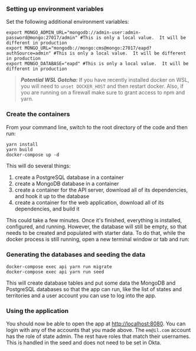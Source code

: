 ### Setting up environment variables

Set the following additional environment variables:

```shell
export MONGO_ADMIN_URL="mongodb://admin-user:admin-password@mongo:27017/admin" #This is only a local value.  It will be different in production
export MONGO_URL="mongodb://mongo:cms@mongo:27017/eapd?authSource=admin" #This is only a local value.  It will be different in production
export MONGO_DATABASE="eapd" #This is only a local value.  It will be different in production
```

> _**Potential WSL Gotcha:**_ If you have recently installed docker on WSL, you will need to `unset DOCKER_HOST` and then restart docker. Also, if you are running on a firewall make sure to grant access to npm and yarn.

### Create the containers

From your command line, switch to the root directory of the code and then run:
```shell
yarn install
yarn build
docker-compose up -d
```

This will do several things:

1. create a PostgreSQL database in a container
2. create a MongoDB database in a container
3. create a container for the API server, download all of its dependencies, and
   hook it up to the database
4. create a container for the web application, download all of its
   dependencies, and build it

This could take a few minutes. Once it's finished, everything is installed,
configured, and running. However, the database will still be empty, so that
needs to be created and populated with starter data. To do that, while the
docker process is still running, open a new terminal window or tab and run:

### Generating the databases and seeding the data

```shell
docker-compose exec api yarn run migrate
docker-compose exec api yarn run seed
```

This will create database tables and put some data the MongoDB and PostgreSQL databases so that the app can run,
like the list of states and territories and a user account you can use to
log into the app.

### Using the application

You should now be able to open the app at
[http://localhost:8080](http://localhost:8080). You can login with any of
the accounts that you made above. The `em@il.com` account has the role of state admin.
The rest have roles that match their usernames. This is handled in the seed
and does not need to be set in Okta.
